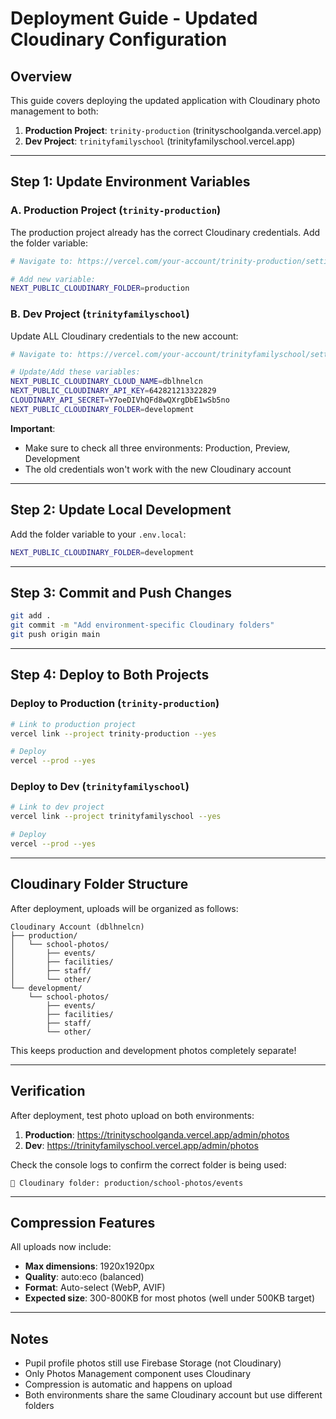# Deployment Guide - Updated Cloudinary Configuration

## Overview
This guide covers deploying the updated application with Cloudinary photo management to both:
1. **Production Project**: `trinity-production` (trinityschoolganda.vercel.app)
2. **Dev Project**: `trinityfamilyschool` (trinityfamilyschool.vercel.app)

---

## Step 1: Update Environment Variables

### A. Production Project (`trinity-production`)

The production project already has the correct Cloudinary credentials. Add the folder variable:

```bash
# Navigate to: https://vercel.com/your-account/trinity-production/settings/environment-variables

# Add new variable:
NEXT_PUBLIC_CLOUDINARY_FOLDER=production
```

### B. Dev Project (`trinityfamilyschool`)

Update ALL Cloudinary credentials to the new account:

```bash
# Navigate to: https://vercel.com/your-account/trinityfamilyschool/settings/environment-variables

# Update/Add these variables:
NEXT_PUBLIC_CLOUDINARY_CLOUD_NAME=dblhnelcn
NEXT_PUBLIC_CLOUDINARY_API_KEY=642821213322829
CLOUDINARY_API_SECRET=Y7oeDIVhQFd8wQXrgDbE1wSb5no
NEXT_PUBLIC_CLOUDINARY_FOLDER=development
```

**Important**: 
- Make sure to check all three environments: Production, Preview, Development
- The old credentials won't work with the new Cloudinary account

---

## Step 2: Update Local Development

Add the folder variable to your `.env.local`:

```bash
NEXT_PUBLIC_CLOUDINARY_FOLDER=development
```

---

## Step 3: Commit and Push Changes

```bash
git add .
git commit -m "Add environment-specific Cloudinary folders"
git push origin main
```

---

## Step 4: Deploy to Both Projects

### Deploy to Production (`trinity-production`)

```bash
# Link to production project
vercel link --project trinity-production --yes

# Deploy
vercel --prod --yes
```

### Deploy to Dev (`trinityfamilyschool`)

```bash
# Link to dev project
vercel link --project trinityfamilyschool --yes

# Deploy
vercel --prod --yes
```

---

## Cloudinary Folder Structure

After deployment, uploads will be organized as follows:

```
Cloudinary Account (dblhnelcn)
├── production/
│   └── school-photos/
│       ├── events/
│       ├── facilities/
│       ├── staff/
│       └── other/
└── development/
    └── school-photos/
        ├── events/
        ├── facilities/
        ├── staff/
        └── other/
```

This keeps production and development photos completely separate!

---

## Verification

After deployment, test photo upload on both environments:
1. **Production**: https://trinityschoolganda.vercel.app/admin/photos
2. **Dev**: https://trinityfamilyschool.vercel.app/admin/photos

Check the console logs to confirm the correct folder is being used:
```
📁 Cloudinary folder: production/school-photos/events
```

---

## Compression Features

All uploads now include:
- **Max dimensions**: 1920x1920px
- **Quality**: auto:eco (balanced)
- **Format**: Auto-select (WebP, AVIF)
- **Expected size**: 300-800KB for most photos (well under 500KB target)

---

## Notes

- Pupil profile photos still use Firebase Storage (not Cloudinary)
- Only Photos Management component uses Cloudinary
- Compression is automatic and happens on upload
- Both environments share the same Cloudinary account but use different folders

